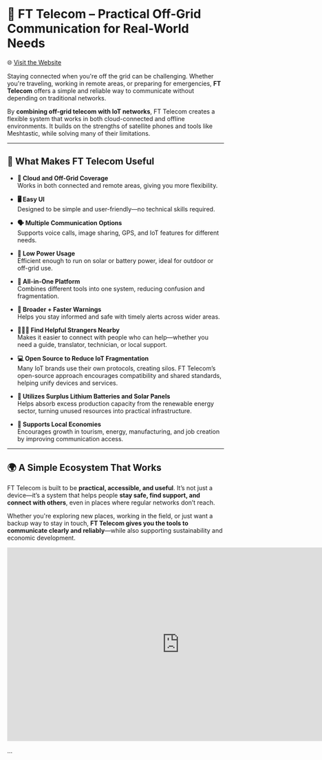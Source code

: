 # 🚀 FT Telecom – Practical Off-Grid Communication for Real-World Needs

🌐 [Visit the Website](https://ft-tele.infinityfreeapp.com)

Staying connected when you're off the grid can be challenging. Whether you're traveling, working in remote areas, or preparing for emergencies, **FT Telecom** offers a simple and reliable way to communicate without depending on traditional networks.

By **combining off-grid telecom with IoT networks**, FT Telecom creates a flexible system that works in both cloud-connected and offline environments. It builds on the strengths of satellite phones and tools like Meshtastic, while solving many of their limitations.

---

## 🌟 What Makes FT Telecom Useful

- **📡 Cloud and Off-Grid Coverage**  
  Works in both connected and remote areas, giving you more flexibility.

- **🖥️ Easy UI**  
  Designed to be simple and user-friendly—no technical skills required.

- **🗣️ Multiple Communication Options**  
  Supports voice calls, image sharing, GPS, and IoT features for different needs.

- **🔋 Low Power Usage**  
  Efficient enough to run on solar or battery power, ideal for outdoor or off-grid use.

- **🔗 All-in-One Platform**  
  Combines different tools into one system, reducing confusion and fragmentation.

- **🧭 Broader + Faster Warnings**  
  Helps you stay informed and safe with timely alerts across wider areas.

- **🧑‍🤝‍🧑 Find Helpful Strangers Nearby**  
  Makes it easier to connect with people who can help—whether you need a guide, translator, technician, or local support.

- **💻 Open Source to Reduce IoT Fragmentation**  
  Many IoT brands use their own protocols, creating silos. FT Telecom’s open-source approach encourages compatibility and shared standards, helping unify devices and services.

- **🔋 Utilizes Surplus Lithium Batteries and Solar Panels**  
  Helps absorb excess production capacity from the renewable energy sector, turning unused resources into practical infrastructure.

- **💼 Supports Local Economies**  
  Encourages growth in tourism, energy, manufacturing, and job creation by improving communication access.

---

## 🌍 A Simple Ecosystem That Works

FT Telecom is built to be **practical, accessible, and useful**. It’s not just a device—it’s a system that helps people **stay safe, find support, and connect with others**, even in places where regular networks don’t reach.

Whether you're exploring new places, working in the field, or just want a backup way to stay in touch, **FT Telecom gives you the tools to communicate clearly and reliably**—while also supporting sustainability and economic development.

 
<iframe width="800" height="450" src="https://github.com/FT-tele/FT/blob/main/SOS_drone.mp4?raw=tru" frameborder="0" allowfullscreen></iframe>
  
...
